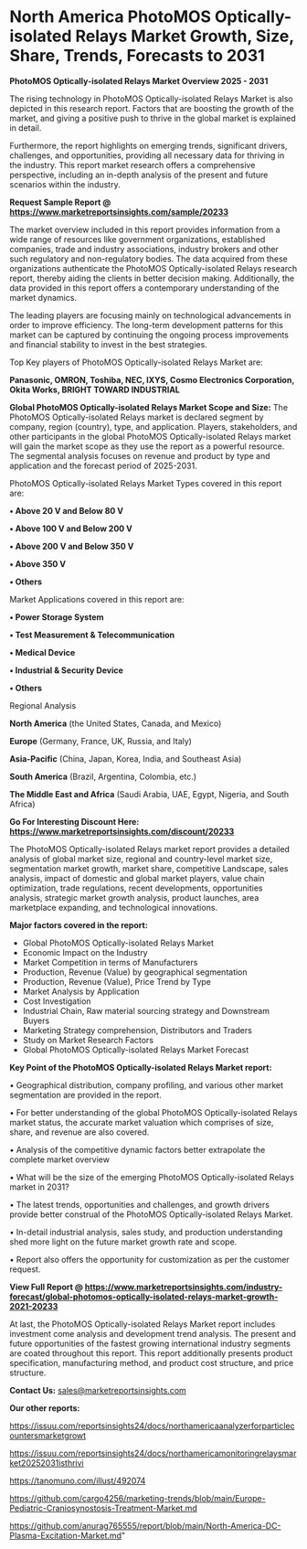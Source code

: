 # North America PhotoMOS Optically-isolated Relays Market Growth, Size, Share, Trends, Forecasts to 2031

<Strong> PhotoMOS Optically-isolated Relays Market Overview 2025 - 2031</strong>

The rising technology in PhotoMOS Optically-isolated Relays Market is also depicted in this research report. Factors that are boosting the growth of the market, and giving a positive push to thrive in the global market is explained in detail.

Furthermore, the report highlights on emerging trends, significant drivers, challenges, and opportunities, providing all necessary data for thriving in the industry. This report market research offers a comprehensive perspective, including an in-depth analysis of the present and future scenarios within the industry.

<strong>Request Sample Report @ <a href=https://www.marketreportsinsights.com/sample/20233>https://www.marketreportsinsights.com/sample/20233</a></strong>

The market overview included in this report provides information from a wide range of resources like government organizations, established companies, trade and industry associations, industry brokers and other such regulatory and non-regulatory bodies. The data acquired from these organizations authenticate the PhotoMOS Optically-isolated Relays research report, thereby aiding the clients in better decision making. Additionally, the data provided in this report offers a contemporary understanding of the market dynamics.

The leading players are focusing mainly on technological advancements in order to improve efficiency. The long-term development patterns for this market can be captured by continuing the ongoing process improvements and financial stability to invest in the best strategies.

Top Key players of PhotoMOS Optically-isolated Relays Market are:

<strong>Panasonic, OMRON, Toshiba, NEC, IXYS, Cosmo Electronics Corporation, Okita Works, BRIGHT TOWARD INDUSTRIAL</strong>

<strong><b>Global PhotoMOS Optically-isolated Relays Market Scope and Size:</b></strong>
The PhotoMOS Optically-isolated Relays market is declared segment by company, region (country), type, and application. Players, stakeholders, and other participants in the global PhotoMOS Optically-isolated Relays market will gain the market scope as they use the report as a powerful resource. The segmental analysis focuses on revenue and product by type and application and the forecast period of 2025-2031.

PhotoMOS Optically-isolated Relays Market Types covered in this report are:

<strong>• Above 20 V and Below 80 V

• Above 100 V and Below 200 V

• Above 200 V and Below 350 V

• Above 350 V

• Others</strong>

Market Applications covered in this report are:

<strong>• Power Storage System

• Test Measurement & Telecommunication

• Medical Device

• Industrial & Security Device

• Others</strong> 

Regional Analysis

<strong>North America</strong> (the United States, Canada, and Mexico)

<strong>Europe</strong> (Germany, France, UK, Russia, and Italy)

<strong>Asia-Pacific</strong> (China, Japan, Korea, India, and Southeast Asia)

<strong>South America</strong> (Brazil, Argentina, Colombia, etc.)

<strong>The Middle East and Africa</strong> (Saudi Arabia, UAE, Egypt, Nigeria, and South Africa)

<strong>Go For Interesting Discount Here: <a href=https://www.marketreportsinsights.com/discount/20233>https://www.marketreportsinsights.com/discount/20233</a></strong>

The PhotoMOS Optically-isolated Relays market report provides a detailed analysis of global market size, regional and country-level market size, segmentation market growth, market share, competitive Landscape, sales analysis, impact of domestic and global market players, value chain optimization, trade regulations, recent developments, opportunities analysis, strategic market growth analysis, product launches, area marketplace expanding, and technological innovations.

<strong><b>Major factors covered in the report:</b></strong>
<ul>
  <li>Global PhotoMOS Optically-isolated Relays Market </li>
  <li>Economic Impact on the Industry</li>
  <li>Market Competition in terms of Manufacturers</li>
  <li>Production, Revenue (Value) by geographical segmentation</li>
  <li>Production, Revenue (Value), Price Trend by Type</li>
  <li>Market Analysis by Application</li>
  <li>Cost Investigation</li>
  <li>Industrial Chain, Raw material sourcing strategy and Downstream Buyers</li>
  <li>Marketing Strategy comprehension, Distributors and Traders</li>
  <li>Study on Market Research Factors</li>
  <li>Global PhotoMOS Optically-isolated Relays Market Forecast</li>
</ul>

<strong><b>Key Point of the PhotoMOS Optically-isolated Relays Market report:</b></strong>

• Geographical distribution, company profiling, and various other market segmentation are provided in the report.

• For better understanding of the global PhotoMOS Optically-isolated Relays market status, the accurate market valuation which comprises of size, share, and revenue are also covered.

• Analysis of the competitive dynamic factors better extrapolate the complete market overview

• What will be the size of the emerging PhotoMOS Optically-isolated Relays market in 2031?

• The latest trends, opportunities and challenges, and growth drivers provide better construal of the PhotoMOS Optically-isolated Relays Market.

• In-detail industrial analysis, sales study, and production understanding shed more light on the future market growth rate and scope.

• Report also offers the opportunity for customization as per the customer request.

<strong><b>View Full Report @ <a href=https://www.marketreportsinsights.com/industry-forecast/global-photomos-optically-isolated-relays-market-growth-2021-20233>https://www.marketreportsinsights.com/industry-forecast/global-photomos-optically-isolated-relays-market-growth-2021-20233</a></b></strong>


At last, the PhotoMOS Optically-isolated Relays Market report includes investment come analysis and development trend analysis. The present and future opportunities of the fastest growing international industry segments are coated throughout this report. This report additionally presents product specification, manufacturing method, and product cost structure, and price structure.

<strong>Contact Us:</strong>
sales@marketreportsinsights.com

<strong>Our other reports:</strong>

<a href=https://issuu.com/reportsinsights24/docs/northamericaanalyzerforparticlecountersmarketgrowt>https://issuu.com/reportsinsights24/docs/northamericaanalyzerforparticlecountersmarketgrowt</a>

<a href=https://issuu.com/reportsinsights24/docs/northamericamonitoringrelaysmarket20252031isthrivi>https://issuu.com/reportsinsights24/docs/northamericamonitoringrelaysmarket20252031isthrivi</a>

<a href=https://tanomuno.com/illust/492074>https://tanomuno.com/illust/492074</a>

<a href=https://github.com/cargo4256/marketing-trends/blob/main/Europe-Pediatric-Craniosynostosis-Treatment-Market.md>https://github.com/cargo4256/marketing-trends/blob/main/Europe-Pediatric-Craniosynostosis-Treatment-Market.md</a>

<a href=https://github.com/anurag765555/report/blob/main/North-America-DC-Plasma-Excitation-Market.md>https://github.com/anurag765555/report/blob/main/North-America-DC-Plasma-Excitation-Market.md</a>"
